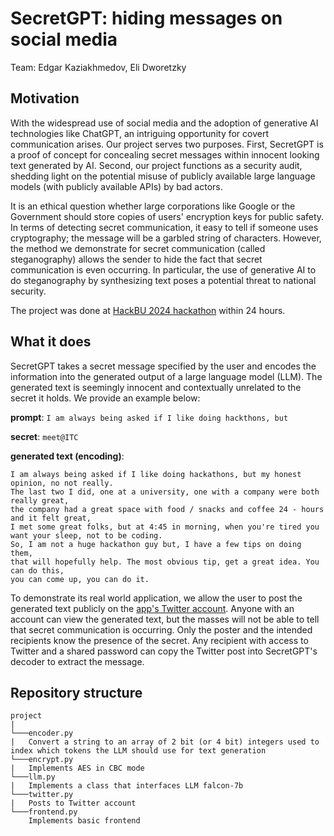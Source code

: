 # SecretGPT: hiding messages on social media

Team: Edgar Kaziakhmedov, Eli Dworetzky

## Motivation

With the widespread use of social media and the adoption of generative AI technologies like ChatGPT, an intriguing opportunity for covert communication arises. Our project serves two purposes. First, SecretGPT is a proof of concept for concealing secret messages within innocent looking text generated by AI. Second, our project functions as a security audit, shedding light on the potential misuse of publicly available large language models (with publicly available APIs) by bad actors.

It is an ethical question whether large corporations like Google or the Government should store copies of users' encryption keys for public safety. In terms of detecting secret communication, it easy to tell if someone uses cryptography; the message will be a garbled string of characters. However, the method we demonstrate for secret communication (called steganography) allows the sender to hide the fact that secret communication is even occurring. In particular, the use of generative AI to do steganography by synthesizing text poses a potential threat to national security.

The project was done at [HackBU 2024 hackathon](https://devpost.com/software/secretgpt-hiding-messages-using-gpt-models) within 24 hours.

## What it does

SecretGPT takes a secret message specified by the user and encodes the information into the generated output of a large language model (LLM). The generated text is seemingly innocent and contextually unrelated to the secret it holds. We provide an example below:

**prompt**: ```I am always being asked if I like doing hackthons, but```

**secret**: ```meet@ITC```

**generated text (encoding)**:

```
I am always being asked if I like doing hackathons, but my honest opinion, no not really. 
The last two I did, one at a university, one with a company were both really great, 
the company had a great space with food / snacks and coffee 24 - hours and it felt great, 
I met some great folks, but at 4:45 in morning, when you're tired you want your sleep, not to be coding. 
So, I am not a huge hackathon guy but, I have a few tips on doing them, 
that will hopefully help. The most obvious tip, get a great idea. You can do this, 
you can come up, you can do it.
```

To demonstrate its real world application, we allow the user to post the generated text publicly on the [app's Twitter account](https://twitter.com/GptSecret56909). Anyone with an account can view the generated text, but the masses will not be able to tell that secret communication is occurring. Only the poster and the intended recipients know the presence of the secret. Any recipient with access to Twitter and a shared password can copy the Twitter post into SecretGPT's decoder to extract the message.

## Repository structure

```
project
|
└───encoder.py
|   Convert a string to an array of 2 bit (or 4 bit) integers used to index which tokens the LLM should use for text generation
└───encrypt.py
|   Implements AES in CBC mode
└───llm.py
|   Implements a class that interfaces LLM falcon-7b
└───twitter.py
|   Posts to Twitter account
└───frontend.py
    Implements basic frontend
```
